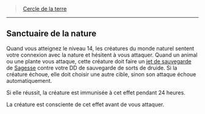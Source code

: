 ﻿---
!Generic
Id: druid_earth_hd.md#sanctuaire-de-la-nature
ParentLink: druid_earth_hd.md#cercle-de-la-terre
Name: Sanctuaire de la nature
ParentName: Cercle de la terre
NameLevel: 2
---
> [Cercle de la terre](hd_druid_earth.md)

---

## Sanctuaire de la nature

Quand vous atteignez le niveau 14, les créatures du monde naturel sentent votre connexion avec la nature et hésitent à vous attaquer. Quand un animal ou une plante vous attaque, cette créature doit faire un [jet de sauvegarde](hd_abilities_jets_de_sauvegarde.md) de [Sagesse](hd_abilities_wisdom.md) contre votre DD de sauvegarde de sorts de druide. Si la créature échoue, elle doit choisir une autre cible, sinon son attaque échoue automatiquement.

Si elle réussit, la créature est immunisée à cet effet pendant 24 heures.

La créature est consciente de cet effet avant de vous attaquer.

